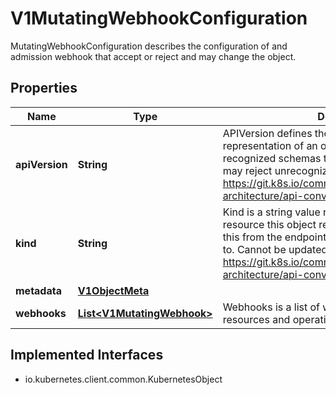 

# V1MutatingWebhookConfiguration

MutatingWebhookConfiguration describes the configuration of and admission webhook that accept or reject and may change the object.
## Properties

Name | Type | Description | Notes
------------ | ------------- | ------------- | -------------
**apiVersion** | **String** | APIVersion defines the versioned schema of this representation of an object. Servers should convert recognized schemas to the latest internal value, and may reject unrecognized values. More info: https://git.k8s.io/community/contributors/devel/sig-architecture/api-conventions.md#resources |  [optional]
**kind** | **String** | Kind is a string value representing the REST resource this object represents. Servers may infer this from the endpoint the client submits requests to. Cannot be updated. In CamelCase. More info: https://git.k8s.io/community/contributors/devel/sig-architecture/api-conventions.md#types-kinds |  [optional]
**metadata** | [**V1ObjectMeta**](V1ObjectMeta.md) |  |  [optional]
**webhooks** | [**List&lt;V1MutatingWebhook&gt;**](V1MutatingWebhook.md) | Webhooks is a list of webhooks and the affected resources and operations. |  [optional]


## Implemented Interfaces

* io.kubernetes.client.common.KubernetesObject


